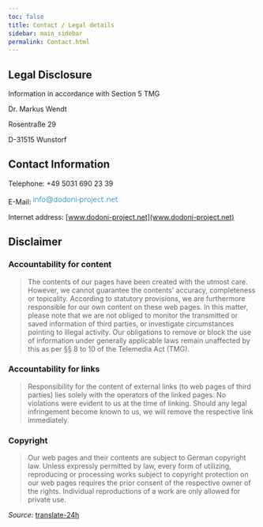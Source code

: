 ```yaml
---
toc: false
title: Contact / Legal details
sidebar: main_sidebar
permalink: Contact.html
---
```


## Legal Disclosure

Information in accordance with Section 5 TMG 

Dr. Markus Wendt

Rosentraße 29

D-31515 Wunstorf


## Contact Information
Telephone: +49 5031 690 23 39

E-Mail: <a class="email" title="Contact e-Mail" href="#" onclick="javascript:window.location='mailto:{{site.feedback_email}}?subject=Contact form"><i class="fa fa-envelope-o"></i> <img src="images/eMailContact.png" alt="e-Mail adress" style="float:middle; margin-top:0px;"></a>

Internet address: [www.dodoni-project.net](www.dodoni-project.net)

## Disclaimer
### Accountability for content

>The contents of our pages have been created with the utmost care. However, we cannot guarantee the contents' accuracy, completeness or topicality. According to statutory provisions, we are furthermore responsible for our own content on these web pages. In this matter, please note that we are not obliged to monitor the transmitted or saved information of third parties, or investigate circumstances pointing to illegal activity. Our obligations to remove or block the use of information under generally applicable laws remain unaffected by this as per §§ 8 to 10 of the Telemedia Act (TMG). 

### Accountability for links

>Responsibility for the content of external links (to web pages of third parties) lies solely with the operators of the linked pages. No violations were evident to us at the time of linking. Should any legal infringement become known to us, we will remove the respective link immediately.

### Copyright

>Our web pages and their contents are subject to German copyright law. Unless expressly permitted by law, every form of utilizing, reproducing or processing works subject to copyright protection on our web pages requires the prior consent of the respective owner of the rights. Individual reproductions of a work are only allowed for private use. 


<i>Source: </i><a href="http://www.translate-24h.de" target="_blank">translate-24h</a> <br><br>
